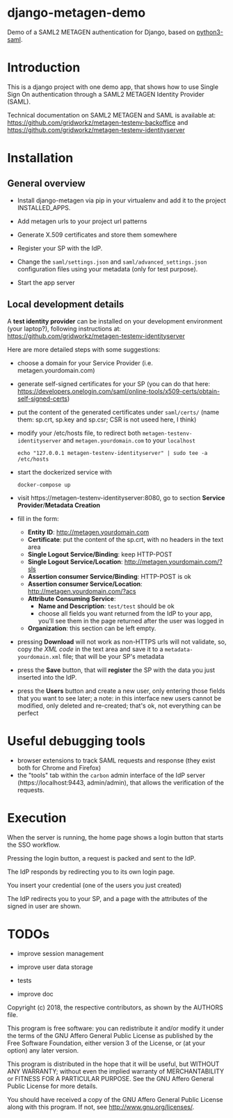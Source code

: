 # django-metagen-demo
Demo of a SAML2 METAGEN authentication for Django,
based on [python3-saml](https://github.com/onelogin/python3-saml).


# Introduction
This is a django project with one demo app, that shows how to use
Single Sign On authentication through a SAML2 METAGEN Identity Provider (SAML).

Technical documentation on SAML2 METAGEN and SAML is available at:
https://github.com/gridworkz/metagen-testenv-backoffice and
https://github.com/gridworkz/metagen-testenv-identityserver


# Installation

## General overview

* Install django-metagen via pip in your virtualenv and add it to the project INSTALLED_APPS.
* Add metagen urls to your project url patterns
* Generate X.509 certificates and store them somewhere
* Register your SP with the IdP.

* Change the ``saml/settings.json`` and ``saml/advanced_settings.json``
  configuration files using your metadata (only for test purpose).

* Start the app server


## Local development details

A **test identity provider** can be installed on your development environment (your laptop?), following instructions at:
https://github.com/gridworkz/metagen-testenv-identityserver

Here are more detailed steps with some suggestions:

* choose a domain for your Service Provider (i.e. metagen.yourdomain.com)

* generate self-signed certificates for your SP (you can do that here:
  https://developers.onelogin.com/saml/online-tools/x509-certs/obtain-self-signed-certs)

* put the content of the generated certificates under ``saml/certs/``
  (name them: sp.crt, sp.key and sp.csr; CSR is not useed here, I think)

* modify your /etc/hosts file, to redirect both
  ``metagen-testenv-identityserver`` and ``metagen.yourdomain.com`` to your ``localhost``
  ```
  echo "127.0.0.1 metagen-testenv-identityserver" | sudo tee -a /etc/hosts
  ```

* start the dockerized service with
  ```
  docker-compose up
  ```

* visit https://metagen-testenv-identityserver:8080, go to section
  **Service Provider**/**Metadata Creation**

* fill in the form:
    * **Entity ID**: http://metagen.yourdomain.com
    * **Certificate**: put the content of the sp.crt, with no headers in the text area
    * **Single Logout Service/Binding**: keep HTTP-POST
    * **Single Logout Service/Location**: http://metagen.yourdomain.com/?sls
    * **Assertion consumer Service/Binding**: HTTP-POST is ok
    * **Assertion consumer Service/Location**: http://metagen.yourdomain.com/?acs
    * **Attribute  Consuming Service**:
        * **Name and Description**: `test/test` should be ok
        * choose all fields you want returned from the IdP to your
          app, you'll see them in the page returned after the
          user was logged in
    * **Organization**: this section can be left empty.

* pressing **Download** will not work as non-HTTPS urls will not validate,
  so, copy *the XML code* in the text area and save it to a
  ``metadata-yourdomain.xml`` file; that will be your SP's metadata

* press the **Save** button, that will **register** the SP with the data
  you just inserted into the IdP.

* press the **Users** button and create a new user,
  only entering those fields that you want to see later;
  a note: in this interface new users cannot be modified, only deleted
  and re-created; that's ok, not everything can be perfect

# Useful debugging tools

- browser extensions to track SAML requests and response
  (they exist both for Chrome and Firefox)
- the "tools" tab within the ``carbon`` admin interface of the IdP server
  (https://localhost:9443, admin/admin), that allows the verification of the requests.


# Execution

When the server is running, the home page shows a login button that
starts the SSO workflow.

Pressing the login button, a request is packed and sent to the IdP.

The IdP responds by redirecting you to its own login page.

You insert your credential (one of the users you just created)

The IdP redirects you to your SP, and a page with the attributes of the
signed in user are shown.

# TODOs

- improve session management

- improve user data storage

- tests

- improve doc



Copyright (c) 2018, the respective contributors, as shown by the AUTHORS file.

This program is free software: you can redistribute it and/or modify
it under the terms of the GNU Affero General Public License as published
by the Free Software Foundation, either version 3 of the License, or
(at your option) any later version.

This program is distributed in the hope that it will be useful,
but WITHOUT ANY WARRANTY; without even the implied warranty of
MERCHANTABILITY or FITNESS FOR A PARTICULAR PURPOSE.  See the
GNU Affero General Public License for more details.

You should have received a copy of the GNU Affero General Public License
along with this program.  If not, see <http://www.gnu.org/licenses/>.
